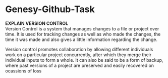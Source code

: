# Genesy-Github-Task

**EXPLAIN VERSION CONTROL**<br> 
Version Control is a system that manages changes to a file or project over time. It is used for tracking changes as well as who made the changes, the time it was made and also gives a little information regarding the change. 

Version control promotes collaboration by allowing different individuals work on a particular project concurrently, after which they merge their individual inputs to form a whole. It can also be said to be a form of backup, where past versions of a project are preserved and easily recovered on ocassions of loss